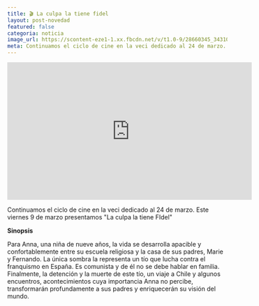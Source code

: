 ```yaml
---
title: 🎬 La culpa la tiene fidel
layout: post-novedad
featured: false
categoria: noticia
image_url: https://scontent-eze1-1.xx.fbcdn.net/v/t1.0-9/28660345_343102029534999_3663656968058306560_n.jpg?oh=1a08e245920120497e6c0dc47803bd7b&oe=5B48AB6E
meta: Continuamos el ciclo de cine en la veci dedicado al 24 de marzo. Este viernes 9 de marzo preentamos <b>La culpa la tiene fidel</b>
---
```


<iframe width="560" height="315" src="https://www.youtube.com/embed/S1GgizgqJVs" frameborder="0" allow="autoplay; encrypted-media" allowfullscreen></iframe>

Continuamos el ciclo de cine en la veci dedicado al 24 de marzo. Este viernes 9 de marzo presentamos "La culpa la tiene FIdel"

<b>Sinopsis</b>

Para Anna, una niña de nueve años, la vida se desarrolla apacible y confortablemente entre su escuela religiosa y la casa de sus padres, Marie y Fernando. La única sombra la representa un tío que lucha contra el franquismo en España. Es comunista y de él no se debe hablar en familia. Finalmente, la detención y la muerte de este tío, un viaje a Chile y algunos encuentros, acontecimientos cuya importancia Anna no percibe, transformarán profundamente a sus padres y enriquecerán su visión del mundo.

